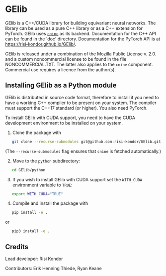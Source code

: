 # GElib

GElib is a C++/CUDA library for building equivariant neural networks. The library can be used as a pure 
C++ library or as a C++ extension for PyTorch. 
GElib uses [`cnine`](https://github.com/risi-kondor/cnine) as its backend. 
Documentation for the C++ API can be found in the 'doc' directory. 
Documentation for the PyTorch API is at https://risi-kondor.github.io/GElib/.

GElib is released under a combination of the Mozilla Public License v. 2.0. and a custom noncommercial license to be found in the file NONCOMMERCIAL.TXT. 
The latter also applies to the `cnine` component. Commercial use requires a licence from the 
author(s). 


## Installing GElib as a Python module

GElib is distributed in source code format, therefore to install it you need to have a working C++ 
compiler to be present on your system. The compiler must support the C++17 standard (or higher). 
You also need PyTorch. 

To install GElib with CUDA support, you need to have the CUDA development environment to be installed on your system. 

1. Clone the package with  
```bash
   git clone --recurse-submodules git@github.com:risi-kondor/GElib.git
   ```
(The `--recurse-submodules` flag ensures that `cnine` is fetched automatically.)

2. Move to the `python` subdirectory:
```bash
   cd GElib/python
   ```
3. If you wish to install GElib with CUDA support set the `WITH_CUDA` environment variable to `TRUE`:
```bash
   export WITH_CUDA="TRUE"
   ```
4. Compile and install the package with 
```bash
   pip install -e .
   ``` 
   or 
```bash
   pip3 install -e .
   ``` 

## Credits 

Lead developer: Risi Kondor

Contributors: Erik Henning Thiede, Ryan Keane

